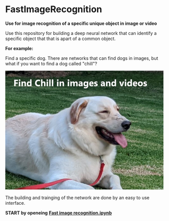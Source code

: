 # FastImageRecognition
**Use for image recognition of a specific unique object in image or video**

Use this repository for  building a deep neural network that can identify a specific object that that is apart of a common object.

**For example:**

Find a specific dog. There are networks that can find dogs in images, but what if you want to find a dog called "chill"?

<img src="https://github.com/galmerom/FastImageRecognition/blob/e08ced9051097171766ee338d01beab65caa1f22/Find%20Chill.jpg" alt="Chill the dog" >

The building and trainging of the network are done by an easy to use interface. 

**START by openeing** [**Fast image recognition.ipynb**](https://github.com/galmerom/FastImageRecognition/blob/3b67ddfe23dca56a065d085d885f6b5303b47bda/Fast_image_recognition.ipynb)
